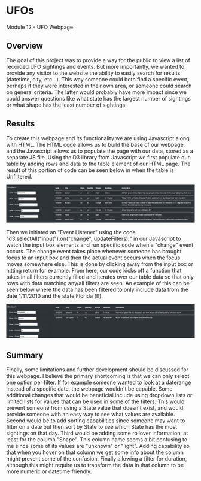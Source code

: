 # UFOs
Module 12 - UFO Webpage

## Overview
The goal of this project was to provide a way for the public to view a list of recorded UFO sightings and events.  But more importantly, we wanted to provide any visitor to the website the ability to easily search for results (datetime, city, etc...).  This way someone could both find a specific event, perhaps if they were interested in their own area, or someone could search on general criteria.  The latter would probably have more impact since we could answer questions like what state has the largest number of sightings or what shape has the least number of sightings.

## Results
To create this webpage and its functionality we are using Javascript along with HTML.  The HTML code allows us to build the base of our webpage, and the Javascript allows us to populate the page with our data, stored as a separate JS file.  Using the D3 library from Javascript we first populate our table by adding rows and data to the table element of our HTML page.  The result of this portion of code can be seen below in when the table is Unfiltered.

![Unfiltered View](UFO_Webpage_code/web/static/images/UnfilteredSearch.png)

Then we initiated an "Event Listener" using the code "d3.selectAll("input").on("change", updateFilters);" in our Javascript to watch the input box elements and run specific code when a "change" event occurs.  The change event takes place whenever someone has brought focus to an input box and then the actual event occurs when the focus moves somewhere else.  This is done by clicking away from the input box or hitting return for example.  From here, our code kicks off a function that takes in all filters currently filled and iterates over our table data so that only rows with data matching any/all filters are seen.  An example of this can be seen below where the data has been filtered to only include data from the date 1/11/2010 and the state Florida (fl).

![Filtered View](UFO_Webpage_code/web/static/images/FilteredSearch.png)

## Summary
Finally, some limitations and further development should be discussed for this webpage.  I believe the primary shortcoming is that we can only select one option per filter.  If for example someone wanted to look at a daterange instead of a specific date, the webpage wouldn't be capable.  Some additional changes that would be beneficial include using dropdown lists or limited lists for values that can be used in some of the filters.  This would prevent someone from using a State value that doesn't exist, and would provide someone with an easy way to see what values are available.  Second would be to add sorting capabilities since someone may want to filter on a date but then sort by State to see which State has the most sightings on that day.  Third would be adding some rollover information, at least for the column "Shape".  This column name seems a bit confusing to me since some of its values are "unknown" or "light".  Adding capability so that when you hover on that column we get some info about the column might prevent some of the confusion.  Finally allowing a filter for duration, although this might require us to transform the data in that column to be more numeric or datetime friendly.
